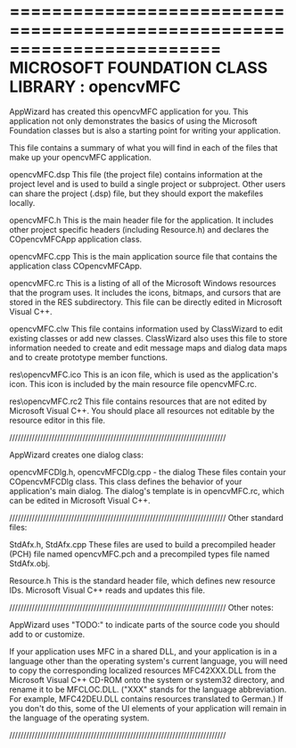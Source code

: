 ========================================================================
       MICROSOFT FOUNDATION CLASS LIBRARY : opencvMFC
========================================================================


AppWizard has created this opencvMFC application for you.  This application
not only demonstrates the basics of using the Microsoft Foundation classes
but is also a starting point for writing your application.

This file contains a summary of what you will find in each of the files that
make up your opencvMFC application.

opencvMFC.dsp
    This file (the project file) contains information at the project level and
    is used to build a single project or subproject. Other users can share the
    project (.dsp) file, but they should export the makefiles locally.

opencvMFC.h
    This is the main header file for the application.  It includes other
    project specific headers (including Resource.h) and declares the
    COpencvMFCApp application class.

opencvMFC.cpp
    This is the main application source file that contains the application
    class COpencvMFCApp.

opencvMFC.rc
    This is a listing of all of the Microsoft Windows resources that the
    program uses.  It includes the icons, bitmaps, and cursors that are stored
    in the RES subdirectory.  This file can be directly edited in Microsoft
	Visual C++.

opencvMFC.clw
    This file contains information used by ClassWizard to edit existing
    classes or add new classes.  ClassWizard also uses this file to store
    information needed to create and edit message maps and dialog data
    maps and to create prototype member functions.

res\opencvMFC.ico
    This is an icon file, which is used as the application's icon.  This
    icon is included by the main resource file opencvMFC.rc.

res\opencvMFC.rc2
    This file contains resources that are not edited by Microsoft 
	Visual C++.  You should place all resources not editable by
	the resource editor in this file.




/////////////////////////////////////////////////////////////////////////////

AppWizard creates one dialog class:

opencvMFCDlg.h, opencvMFCDlg.cpp - the dialog
    These files contain your COpencvMFCDlg class.  This class defines
    the behavior of your application's main dialog.  The dialog's
    template is in opencvMFC.rc, which can be edited in Microsoft
	Visual C++.


/////////////////////////////////////////////////////////////////////////////
Other standard files:

StdAfx.h, StdAfx.cpp
    These files are used to build a precompiled header (PCH) file
    named opencvMFC.pch and a precompiled types file named StdAfx.obj.

Resource.h
    This is the standard header file, which defines new resource IDs.
    Microsoft Visual C++ reads and updates this file.

/////////////////////////////////////////////////////////////////////////////
Other notes:

AppWizard uses "TODO:" to indicate parts of the source code you
should add to or customize.

If your application uses MFC in a shared DLL, and your application is 
in a language other than the operating system's current language, you
will need to copy the corresponding localized resources MFC42XXX.DLL
from the Microsoft Visual C++ CD-ROM onto the system or system32 directory,
and rename it to be MFCLOC.DLL.  ("XXX" stands for the language abbreviation.
For example, MFC42DEU.DLL contains resources translated to German.)  If you
don't do this, some of the UI elements of your application will remain in the
language of the operating system.

/////////////////////////////////////////////////////////////////////////////
